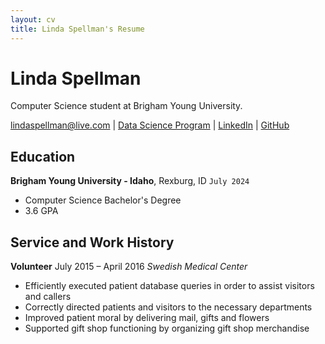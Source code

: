 ```yaml
---
layout: cv
title: Linda Spellman's Resume
---
```

# Linda Spellman
Computer Science student at Brigham Young University.

<div id="webaddress">
<a href="lindaspellman@live.com">lindaspellman@live.com</a>
| <a href="https://byuidatascience.github.io/development.html">Data Science Program</a>
| <a href="https://www.linkedin.com/in/linda-spellman-760676182/">LinkedIn</a>
| <a href="https://github.com/lindaspellman">GitHub</a>
</div>

<!-- https://www.monique.tech/the-art-of-markdown -->

## Education
                                     
__Brigham Young University - Idaho__, Rexburg, ID       `July 2024`
- Computer Science Bachelor's Degree
- 3.6 GPA

## Service and Work History


		 
__Volunteer__                                      				            July 2015 – April 2016
*Swedish Medical Center*
- Efficiently executed patient database queries in order to assist visitors and callers
- Correctly directed patients and visitors to the necessary departments
- Improved patient moral by delivering mail, gifts and flowers
- Supported gift shop functioning by organizing gift shop merchandise 


<!-- ### Footer

Last updated: May 2013 -->


